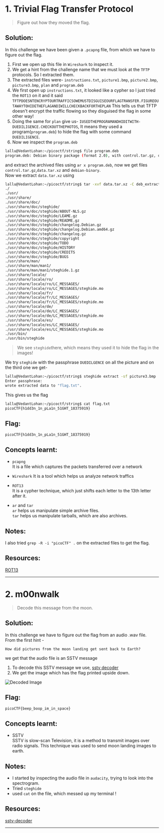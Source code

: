 # 1. Trivial Flag Transfer Protocol

> Figure out how they moved the flag.

## Solution:
In this challenge we have been given a `.pcapng` file, from which we have to figure out the flag.
1) First we open up this file in `Wireshark` to inspect it.
2) We get a hint from the challenge name that we must look at the `TFTP` protocols. So I extracted them.
3) The extracted files were- `instructions.txt`, `picture1.bmp`, `picture2.bmp`, `picture3.bmp`, `plan` and `program.deb`
4) We first open up `instructions.txt`, it looked like a cypher so I just tried the `ROT13` on it and it said `TFTPDOESNTENCRYPTOURTRAFFICSOWEMUSTDISGUISEOURFLAGTRANSFER.FIGUREOUTAWAYTOHIDETHEFLAGANDIWILLCHECKBACKFORTHEPLAN`
This tells us that TFTP doesn't encrypt the traffic flowing so they disguised the flag in some other way!
5) Doing the same for `plan` give us- `IUSEDTHEPROGRAMANDHIDITWITH-DUEDILIGENCE.CHECKOUTTHEPHOTOS`, It means they used a program(`program.deb`) to hide the flag with some command `DUEDILIGENCE`.
6) Now we inspect the `program.deb`
```bash
lallu@VedantLohan:~/picoctf/string$ file program.deb
program.deb: Debian binary package (format 2.0), with control.tar.gz, data compression xz
```
and extract the archived files using `ar x program.deb`, now we get files `control.tar.gz`,`data.tar.xz` and `debian-binary`.  
Now we extract `data.tar.xz` using  
```bash
lallu@VedantLohan:~/picoctf/string$ tar -xvf data.tar.xz -C deb_extract
./
./usr/
./usr/share/
./usr/share/doc/
./usr/share/doc/steghide/
./usr/share/doc/steghide/ABOUT-NLS.gz
./usr/share/doc/steghide/LEAME.gz
./usr/share/doc/steghide/README.gz
./usr/share/doc/steghide/changelog.Debian.gz
./usr/share/doc/steghide/changelog.Debian.amd64.gz
./usr/share/doc/steghide/changelog.gz
./usr/share/doc/steghide/copyright
./usr/share/doc/steghide/TODO
./usr/share/doc/steghide/HISTORY
./usr/share/doc/steghide/CREDITS
./usr/share/doc/steghide/BUGS
./usr/share/man/
./usr/share/man/man1/
./usr/share/man/man1/steghide.1.gz
./usr/share/locale/
./usr/share/locale/ro/
./usr/share/locale/ro/LC_MESSAGES/
./usr/share/locale/ro/LC_MESSAGES/steghide.mo
./usr/share/locale/fr/
./usr/share/locale/fr/LC_MESSAGES/
./usr/share/locale/fr/LC_MESSAGES/steghide.mo
./usr/share/locale/de/
./usr/share/locale/de/LC_MESSAGES/
./usr/share/locale/de/LC_MESSAGES/steghide.mo
./usr/share/locale/es/
./usr/share/locale/es/LC_MESSAGES/
./usr/share/locale/es/LC_MESSAGES/steghide.mo
./usr/bin/
./usr/bin/steghide
```
>We see `steghide`there, which means they used it to hide the flag in the images!  

We try `steghide` with the passphrase `DUEDILGENCE` on all the picture and on the third one we get-  
```bash
lallu@VedantLohan:~/picoctf/string$ steghide extract -sf picture3.bmp
Enter passphrase:
wrote extracted data to "flag.txt".
```
This gives us the flag  
```bash
lallu@VedantLohan:~/picoctf/string$ cat flag.txt
picoCTF{h1dd3n_1n_pLa1n_51GHT_18375919}
```

## Flag:

```
picoCTF{h1dd3n_1n_pLa1n_51GHT_18375919}
```

## Concepts learnt:

- `pcapng`  
It is a file which captures the packets transferred over a network

- `Wireshark`
It is a tool which helps us analyze network traffics

- `ROT13`  
It is a cypher technique, which just shifts each letter to the 13th letter after it.

- `ar` and `tar`  
`ar` helps us manipulate simple archive files.  
`tar` helps us manipulate tarballs, which are also archives.
## Notes:

I also tried `grep -R -i "picoCTF" .` on the extracted files to get the flag.

## Resources:
[ROT13](https://cryptii.com/pipes/rot13-decoder)


***
# 2. m00nwalk

> Decode this message from the moon.

## Solution:
In this challenge we have to figure out the flag from an audio .wav file.  
From the first hint - 
```
How did pictures from the moon landing get sent back to Earth?
``` 
we get that the audio file is an SSTV message
1) To decode this SSTV message we use, [sstv decoder](https://sstv-decoder.mathieurenaud.fr/)
2) We get the image which has the flag printed upside down.  

![Decoded Image](https://drive.google.com/uc?id=1mod-UfC8m2X3MBrvrv4xA7TVH_beXImx)
## Flag:

```
picoCTF{beep_boop_im_in_space}
```

## Concepts learnt:

- SSTV  
SSTV is slow-scan Television, it is a method to transmit images over radio signals. This technique was used to send moon landing images to earth.

## Notes:
- I started by inspecting the audio file in `audacity`, trying to look into the spectrogram.
- Tried `steghide`
- used `cat` on the file, which messed up my terminal !

## Resources:

[sstv-decoder](https://sstv-decoder.mathieurenaud.fr/)


***

